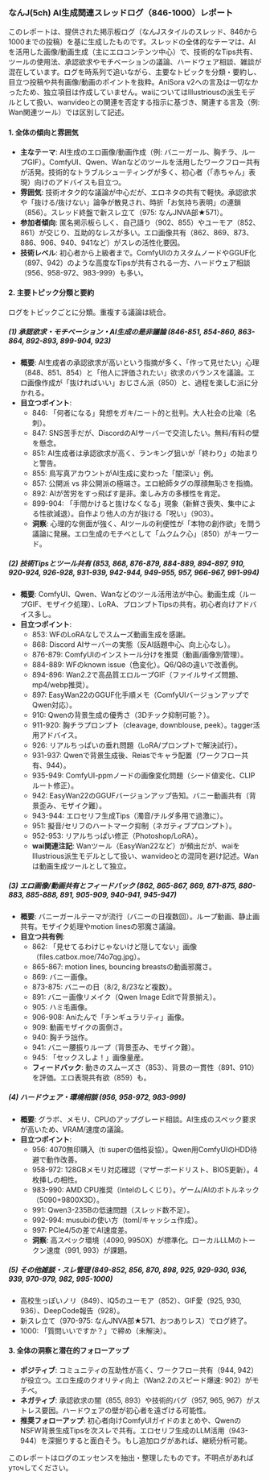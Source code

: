 ### なんJ(5ch) AI生成関連スレッドログ（846-1000）レポート

このレポートは、提供された掲示板ログ（なんJスタイルのスレッド、846から1000までの投稿）を基に生成したものです。スレッドの全体的なテーマは、AIを活用した画像/動画生成（主にエロコンテンツ中心）で、技術的なTips共有、ツールの使用法、承認欲求やモチベーションの議論、ハードウェア相談、雑談が混在しています。ログを時系列で追いながら、主要なトピックを分類・要約し、目立つ投稿や共有画像/動画のポイントを抜粋。AniSora v2への言及は一切なかったため、独立項目は作成していません。waiについてはIllustriousの派生モデルとして扱い、wanvideoとの関連を否定する指示に基づき、関連する言及（例: Wan関連ツール）では区別して記述。

#### 1. 全体の傾向と雰囲気
- **主なテーマ**: AI生成のエロ画像/動画作成（例: バニーガール、胸チラ、ループGIF）。ComfyUI、Qwen、Wanなどのツールを活用したワークフロー共有が活発。技術的なトラブルシューティングが多く、初心者（「赤ちゃん」表現）向けのアドバイスも目立つ。
- **雰囲気**: 技術オタク的な議論が中心だが、エロネタの共有で軽快。承認欲求や「抜ける/抜けない」論争が散見され、時折「お気持ち表明」の連鎖（856）。スレッド終盤で新スレ立て（975: なんJNVA部★571）。
- **参加者傾向**: 匿名掲示板らしく、自己語り（902、855）やユーモア（852、861）が交じり、互助的なレスが多い。エロ画像共有（862、869、873、886、906、940、941など）がスレの活性化要因。
- **技術レベル**: 初心者から上級者まで。ComfyUIのカスタムノードやGGUF化（897、942）のような高度なTipsが共有される一方、ハードウェア相談（956、958-972、983-999）も多い。

#### 2. 主要トピック分類と要約
ログをトピックごとに分類。重複する議論は統合。

##### (1) 承認欲求・モチベーション・AI生成の是非議論 (846-851, 854-860, 863-864, 892-893, 899-904, 923)
- **概要**: AI生成者の承認欲求が高いという指摘が多く、「作って見せたい」心理（848、851、854）と「他人に評価されたい」欲求のバランスを議論。エロ画像作成が「抜ければいい」おじさん派（850）と、過程を楽しむ派に分かれる。
- **目立つポイント**:
  - 846: 「何者になる」発想をガキ/ニート的と批判。大人社会の比喩（名刺）。
  - 847: SNS苦手だが、DiscordのAIサーバーで交流したい。無料/有料の壁を懸念。
  - 851: AI生成者は承認欲求が高く、ランキング狙いが「終わり」の始まりと警告。
  - 855: 鳥写真アカウントがAI生成に変わった「闇深い」例。
  - 857: 公開派 vs 非公開派の極端さ。エロ絵師タグの厚顔無恥さを指摘。
  - 892: AIが苦労をすっ飛ばす是非。楽しみ方の多様性を肯定。
  - 899-904: 「手間かけると抜けなくなる」現象（新鮮さ喪失、集中による性欲減退）。自作より他人の方が抜ける「呪い」（903）。
  - **洞察**: 心理的な側面が強く、AIツールの利便性が「本物の創作欲」を問う議論に発展。エロ生成のモチベとして「ムクムク心」（850）がキーワード。

##### (2) 技術Tipsとツール共有 (853, 868, 876-879, 884-889, 894-897, 910, 920-924, 926-928, 931-939, 942-944, 949-955, 957, 966-967, 991-994)
- **概要**: ComfyUI、Qwen、Wanなどのツール活用法が中心。動画生成（ループGIF、モザイク処理）、LoRA、プロンプトTipsの共有。初心者向けアドバイス多し。
- **目立つポイント**:
  - 853: WFのLoRAなしでスムーズ動画生成を感謝。
  - 868: Discord AIサーバーの実態（反AI話題中心、向上心なし）。
  - 876-879: ComfyUIのインストール分けを推奨（動画/画像別管理）。
  - 884-889: WFのknown issue（色変化）。Q6/Q8の違いで改善例。
  - 894-896: Wan2.2で高品質エロループGIF（ファイルサイズ問題、mp4/webp推奨）。
  - 897: EasyWan22のGGUF化手順メモ（ComfyUIバージョンアップでQwen対応）。
  - 910: Qwenの背景生成の優秀さ（3Dチック抑制可能？）。
  - 911-920: 胸チラプロンプト（cleavage, downblouse, peek）。tagger活用アドバイス。
  - 926: リアルちっぱいの垂れ問題（LoRA/プロンプトで解決試行）。
  - 931-937: Qwenで背景生成後、Reiasでキャラ配置（ワークフロー共有、944）。
  - 935-949: ComfyUI-ppmノードの画像変化問題（シード値変化、CLIPルート修正）。
  - 942: EasyWan22のGGUFバージョンアップ告知。バニー動画共有（背景歪み、モザイク難）。
  - 943-944: エロセリフ生成Tips（濁音/チルダ多用で過激に）。
  - 951: 擬音/セリフのハートマーク抑制（ネガティブプロンプト）。
  - 952-953: リアルちっぱい修正（Photoshop/LoRA）。
  - **wai関連注記**: Wanツール（EasyWan22など）が頻出だが、waiをIllustrious派生モデルとして扱い、wanvideoとの混同を避け記述。Wanは動画生成ツールとして独立。

##### (3) エロ画像/動画共有とフィードバック (862, 865-867, 869, 871-875, 880-883, 885-888, 891, 905-909, 940-941, 945-947)
- **概要**: バニーガールテーマが流行（バニーの日複数回）。ループ動画、静止画共有。モザイク処理やmotion linesの邪魔さ議論。
- **目立つ共有例**:
  - 862: 「見せてるわけじゃないけど隠してない」画像（files.catbox.moe/74o7qg.jpg）。
  - 865-867: motion lines, bouncing breastsの動画邪魔さ。
  - 869: バニー画像。
  - 873-875: バニーの日（8/2, 8/23など複数）。
  - 891: バニー画像リメイク（Qwen Image Editで背景揃え）。
  - 905: ハミ毛画像。
  - 906-908: Aniたんで「チンギュラリティ」画像。
  - 909: 動画モザイクの面倒さ。
  - 940: 胸チラ拙作。
  - 941: バニー腰振りループ（背景歪み、モザイク難）。
  - 945: 「セックスしよ！」画像量産。
  - **フィードバック**: 動きのスムーズさ（853）、背景の一貫性（891、910）を評価。エロ表現共有欲（859）も。

##### (4) ハードウェア・環境相談 (956, 958-972, 983-999)
- **概要**: グラボ、メモリ、CPUのアップグレード相談。AI生成のスペック要求が高いため、VRAM/速度の議論。
- **目立つポイント**:
  - 956: 4070無印購入（ti superの価格妥協）。Qwen用ComfyUIのHDD待避で動作改善。
  - 958-972: 128GBメモリ対応確認（マザーボードリスト、BIOS更新）。4枚挿しの相性。
  - 983-990: AMD CPU推奨（Intelのしくじり）。ゲーム/AIのボトルネック（5090+9800X3D）。
  - 991: Qwen3-235Bの低速問題（スレッド数不足）。
  - 992-994: musubiの使い方（toml/キャッシュ作成）。
  - 997: PCIe4/5の差でAI速度差。
  - **洞察**: 高スペック環境（4090, 9950X）が標準化。ローカルLLMのトークン速度（991, 993）が課題。

##### (5) その他雑談・スレ管理 (849-852, 856, 870, 898, 925, 929-930, 936, 939, 970-979, 982, 995-1000)
- 高校生っぽいノリ（849）、IQ5のユーモア（852）、GIF愛（925, 930, 936）、DeepCode報告（928）。
- 新スレ立て（970-975: なんJNVA部★571、おつありレス）でログ終了。
- 1000: 「質問いいですか？」で締め（未解決）。

#### 3. 全体の洞察と潜在的フォローアップ
- **ポジティブ**: コミュニティの互助性が高く、ワークフロー共有（944, 942）が役立つ。エロ生成のクオリティ向上（Wan2.2のスピード爆速: 902）がモチベ。
- **ネガティブ**: 承認欲求の闇（855, 893）や技術的バグ（957, 965, 967）がストレス要因。ハードウェアの壁が初心者を遠ざける可能性。
- **推奨フォローアップ**: 初心者向けComfyUIガイドのまとめや、QwenのNSFW背景生成Tipsを次スレで共有。エロセリフ生成のLLM活用（943-944）を深掘りすると面白そう。もし追加ログがあれば、継続分析可能。

このレポートはログのエッセンスを抽出・整理したものです。不明点があれば уточしてください。